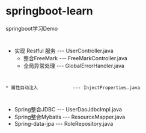 # springboot-learn
springboot学习Demo

#
  * 实现 Restful 服务  --- UserController.java
	* 整合FreeMark      --- FreeMarkController.java
	* 全局异常处理			 --- GlobalErrorHandler.java
#
	* 属性自动注入			 --- InjectProperties.java
# 
  * Spring整合JDBC    --- UserDaoJdbcImpl.java
  * Spring整合Mybatis --- ResourceMapper.java
  * Spring-data-jpa   --- RoleRepository.java

